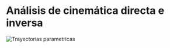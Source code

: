 # Análisis de cinemática directa e inversa

![Trayectorias parametricas](https://github.com/ispineda/Robot-Kinematic/blob/main/docs/imgs/Running%20parametric%20path.PNG)


